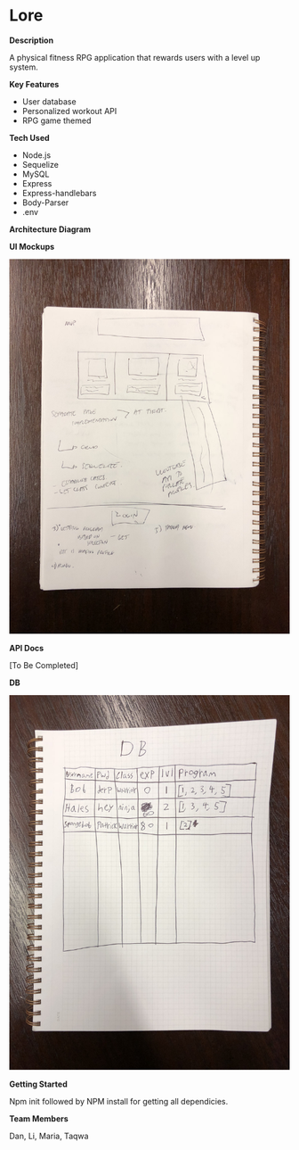 # Lore
**Description**

A physical fitness RPG application that rewards users with a level up system.

**Key Features**

- User database
- Personalized workout API
- RPG game themed

**Tech Used**

- Node.js
- Sequelize
- MySQL
- Express
- Express-handlebars
- Body-Parser
- .env

**Architecture Diagram**



**UI Mockups**

![ui_mu](app/public/img/ui_mu.jpeg)

**API Docs**

[To Be Completed]

**DB**

![db_sketch](app/public/img/db_sketch.jpeg)

**Getting Started**

Npm init followed by NPM install for getting all dependicies.

**Team Members**

Dan, Li, Maria, Taqwa
